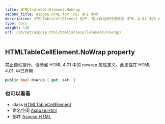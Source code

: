 ```yaml
---
title: HTMLTableCellElement.NoWrap
second_title: Aspose.HTML for .NET API 参考
description: HTMLTableCellElement 财产. 禁止自动换行请参阅 HTML 4.01 中的 nowrap 属性定义此属性在 HTML 4.01. 中已弃用
type: docs
weight: 110
url: /zh/net/aspose.html/htmltablecellelement/nowrap/
---
```

## HTMLTableCellElement.NoWrap property

禁止自动换行。请参阅 HTML 4.01 中的 nowrap 属性定义。此属性在 HTML 4.01. 中已弃用

```csharp
public bool NoWrap { get; set; }
```

### 也可以看看

* class [HTMLTableCellElement](../)
* 命名空间 [Aspose.Html](../../htmltablecellelement/)
* 部件 [Aspose.HTML](../../../)


